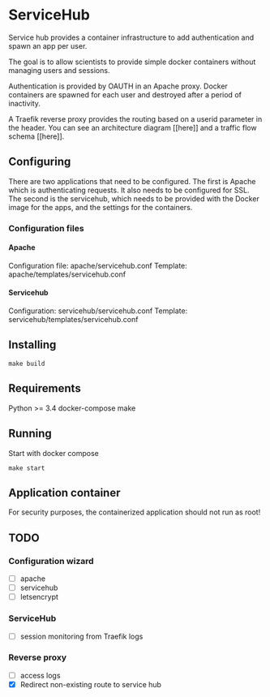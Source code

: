 # ServiceHub

Service hub provides a container infrastructure to add authentication and spawn an app per user.

The goal is to allow scientists to provide simple docker containers without managing users and sessions.

Authentication is provided by OAUTH in an Apache proxy. Docker containers are spawned for each user and destroyed after a period of inactivity.

A Traefik reverse proxy provides the routing based on a userid parameter in the header. You can see an architecture diagram [[here]] and a traffic flow schema [[here]].

## Configuring

There are two applications that need to be configured. The first is Apache which is authenticating requests. It also needs to be configured for SSL. The second is the servicehub, which needs to be provided with the Docker image for the apps, and the settings for the containers.

### Configuration files

#### Apache

Configuration file: apache/servicehub.conf
Template: apache/templates/servicehub.conf

#### Servicehub

Configuration: servicehub/servicehub.conf
Template: servicehub/templates/servicehub.conf

## Installing

    make build

## Requirements

Python >= 3.4
docker-compose
make

## Running

Start with docker compose

    make start

## Application container

For security purposes, the containerized application should not run as root!

## TODO

### Configuration wizard
 * [ ] apache
 * [ ] servicehub
 * [ ] letsencrypt

### ServiceHub

 * [ ] session monitoring from Traefik logs

### Reverse proxy
 * [ ] access logs
 * [x] Redirect non-existing route to service hub

